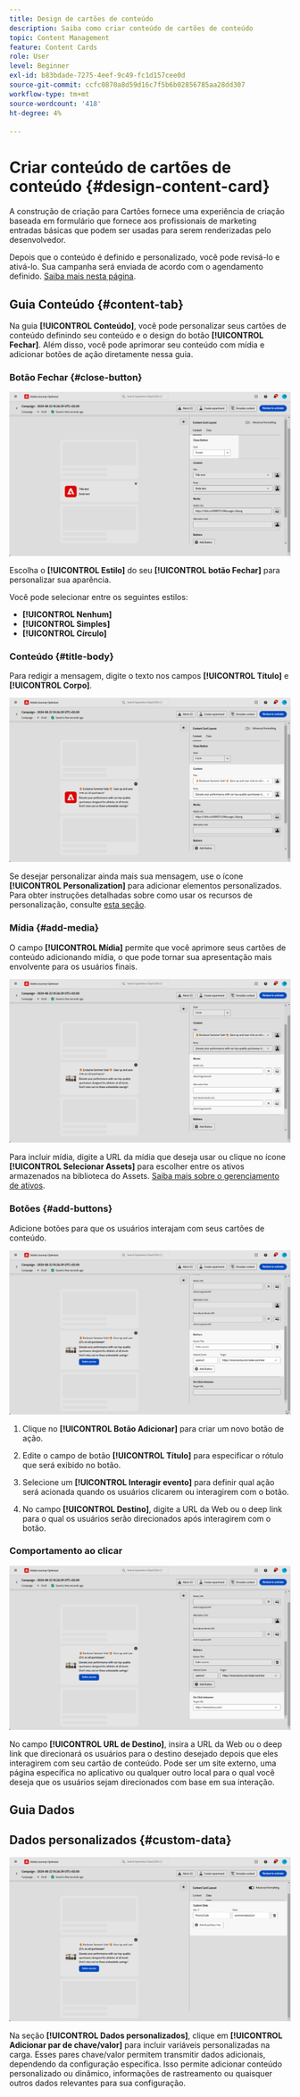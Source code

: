 ```yaml
---
title: Design de cartões de conteúdo
description: Saiba como criar conteúdo de cartões de conteúdo
topic: Content Management
feature: Content Cards
role: User
level: Beginner
exl-id: b83bdade-7275-4eef-9c49-fc1d157cee0d
source-git-commit: ccfc0870a8d59d16c7f5b6b02856785aa28dd307
workflow-type: tm+mt
source-wordcount: '418'
ht-degree: 4%

---
```


# Criar conteúdo de cartões de conteúdo {#design-content-card}

A construção de criação para Cartões fornece uma experiência de criação baseada em formulário que fornece aos profissionais de marketing entradas básicas que podem ser usadas para serem renderizadas pelo desenvolvedor.

Depois que o conteúdo é definido e personalizado, você pode revisá-lo e ativá-lo. Sua campanha será enviada de acordo com o agendamento definido. [Saiba mais nesta página](../campaigns/review-activate-campaign.md).

## Guia Conteúdo {#content-tab}

Na guia **[!UICONTROL Conteúdo]**, você pode personalizar seus cartões de conteúdo definindo seu conteúdo e o design do botão **[!UICONTROL Fechar]**. Além disso, você pode aprimorar seu conteúdo com mídia e adicionar botões de ação diretamente nessa guia.

### Botão Fechar {#close-button}

![](assets/content-card-design-1.png)

Escolha o **[!UICONTROL Estilo]** do seu **[!UICONTROL botão Fechar]** para personalizar sua aparência.

Você pode selecionar entre os seguintes estilos:

* **[!UICONTROL Nenhum]**
* **[!UICONTROL Simples]**
* **[!UICONTROL Círculo]**

### Conteúdo {#title-body}

Para redigir a mensagem, digite o texto nos campos **[!UICONTROL Título]** e **[!UICONTROL Corpo]**.

![](assets/content-card-design-2.png)

Se desejar personalizar ainda mais sua mensagem, use o ícone **[!UICONTROL Personalization]** para adicionar elementos personalizados. Para obter instruções detalhadas sobre como usar os recursos de personalização, consulte [esta seção](../personalization/personalize.md).

<!--
+++More options with advanced formatting

If the **[!UICONTROL Advanced formatting mode]** is switched on, you can choose for your **[!UICONTROL Header]** and **[!UICONTROL Body]**:

* the **[!UICONTROL Font]**
* the **[!UICONTROL Pt size]**
* the **[!UICONTROL Font Color]**
* the **[!UICONTROL Alignment]**
+++
-->

### Mídia {#add-media}

O campo **[!UICONTROL Mídia]** permite que você aprimore seus cartões de conteúdo adicionando mídia, o que pode tornar sua apresentação mais envolvente para os usuários finais.

![](assets/content-card-design-3.png)

Para incluir mídia, digite a URL da mídia que deseja usar ou clique no ícone **[!UICONTROL Selecionar Assets]** para escolher entre os ativos armazenados na biblioteca do Assets. [Saiba mais sobre o gerenciamento de ativos](../integrations/assets.md).

<!--
+++More options with advanced formatting

If the **[!UICONTROL Advanced formatting mode]** is switched on, you can add an **[!UICONTROL Alternative text]** for screen reading applications and another asset in the **[!UICONTROL Dark Mode Media URL]** field.

+++
-->

### Botões {#add-buttons}

Adicione botões para que os usuários interajam com seus cartões de conteúdo.

![](assets/content-card-design-4.png)

1. Clique no **[!UICONTROL Botão Adicionar]** para criar um novo botão de ação.

1. Edite o campo de botão **[!UICONTROL Título]** para especificar o rótulo que será exibido no botão.

1. Selecione um **[!UICONTROL Interagir evento]** para definir qual ação será acionada quando os usuários clicarem ou interagirem com o botão.

1. No campo **[!UICONTROL Destino]**, digite a URL da Web ou o deep link para o qual os usuários serão direcionados após interagirem com o botão.

<!--
+++More options with advanced formatting

If the **[!UICONTROL Advanced formatting mode]** is switched on, you can choose for your **[!UICONTROL Buttons]**:

* the **[!UICONTROL Font]**
* the **[!UICONTROL Pt size]**
* the **[!UICONTROL Font Color]**
* the **[!UICONTROL Alignment]**

+++
-->

### Comportamento ao clicar

![](assets/content-card-design-5.png)

No campo **[!UICONTROL URL de Destino]**, insira a URL da Web ou o deep link que direcionará os usuários para o destino desejado depois que eles interagirem com seu cartão de conteúdo. Pode ser um site externo, uma página específica no aplicativo ou qualquer outro local para o qual você deseja que os usuários sejam direcionados com base em sua interação.

## Guia Dados

## Dados personalizados {#custom-data}

![](assets/content-card-design-6.png)

Na seção **[!UICONTROL Dados personalizados]**, clique em **[!UICONTROL Adicionar par de chave/valor]** para incluir variáveis personalizadas na carga. Esses pares chave/valor permitem transmitir dados adicionais, dependendo da configuração específica. Isso permite adicionar conteúdo personalizado ou dinâmico, informações de rastreamento ou quaisquer outros dados relevantes para sua configuração.
